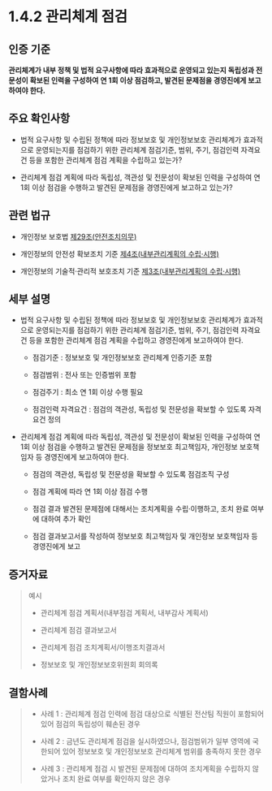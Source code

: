 # 1.4.2 관리체계 점검

## 인증 기준

**관리체계가 내부 정책 및 법적 요구사항에 따라 효과적으로 운영되고 있는지 독립성과 전문성이 확보된 인력을 구성하여 연 1회 이상 점검하고, 발견된 문제점을 경영진에게 보고하여야 한다.**

## 주요 확인사항

- 법적 요구사항 및 수립된 정책에 따라 정보보호 및 개인정보보호 관리체계가 효과적으로 운영되는지를 점검하기 위한 관리체계 점검기준, 범위, 주기, 점검인력 자격요건 등을 포함한 관리체계 점검 계획을 수립하고 있는가?

- 관리체계 점검 계획에 따라 독립성, 객관성 및 전문성이 확보된 인력을 구성하여 연 1회 이상 점검을 수행하고 발견된 문제점을 경영진에게 보고하고 있는가?

## 관련 법규

- 개인정보 보호법 [제29조(안전조치의무)](https://www.law.go.kr/법령/개인정보보호법/제29조 "링크로 이동")

- 개인정보의 안전성 확보조치 기준 [제4조(내부관리계획의 수립·시행)](https://www.law.go.kr/행정규칙/(개인정보보호위원회)개인정보의안전성확보조치기준/제4조 "링크로 이동")

- 개인정보의 기술적·관리적 보호조치 기준 [제3조(내부관리계획의 수립·시행)](https://www.law.go.kr/행정규칙/(개인정보보호위원회)개인정보의기술적·관리적보호조치기준/제3조 "링크로 이동")

## 세부 설명

- 법적 요구사항 및 수립된 정책에 따라 정보보호 및 개인정보보호 관리체계가 효과적으로 운영되는지를 점검하기 위한 관리체계 점검기준, 범위, 주기, 점검인력 자격요건 등을 포함한 관리체계 점검 계획을 수립하고 경영진에게 보고하여야 한다.

    - 점검기준 : 정보보호 및 개인정보보호 관리체계 인증기준 포함

    - 점검범위 : 전사 또는 인증범위 포함

    - 점검주기 : 최소 연 1회 이상 수행 필요

    - 점검인력 자격요건 : 점검의 객관성, 독립성 및 전문성을 확보할 수 있도록 자격 요건 정의

- 관리체계 점검 계획에 따라 독립성, 객관성 및 전문성이 확보된 인력을 구성하여 연 1회 이상 점검을 수행하고 발견된 문제점을 정보보호 최고책임자, 개인정보 보호책임자 등 경영진에게 보고하여야 한다.

    - 점검의 객관성, 독립성 및 전문성을 확보할 수 있도록 점검조직 구성

    - 점검 계획에 따라 연 1회 이상 점검 수행

    - 점검 결과 발견된 문제점에 대해서는 조치계획을 수립·이행하고, 조치 완료 여부에 대하여 추가 확인

    - 점검 결과보고서를 작성하여 정보보호 최고책임자 및 개인정보 보호책임자 등 경영진에게 보고

## 증거자료

> 예시
>
> - 관리체계 점검 계획서(내부점검 계획서, 내부감사 계획서)
>
> - 관리체계 점검 결과보고서
>
> - 관리체계 점검 조치계획서/이행조치결과서
>
> - 정보보호 및 개인정보보호위원회 회의록

## 결함사례

> - 사례 1 : 관리체계 점검 인력에 점검 대상으로 식별된 전산팀 직원이 포함되어 있어 점검의 독립성이 훼손된 경우
>
> - 사례 2 : 금년도 관리체계 점검을 실시하였으나, 점검범위가 일부 영역에 국한되어 있어 정보보호 및 개인정보보호 관리체계 범위를 충족하지 못한 경우
>
> - 사례 3 : 관리체계 점검 시 발견된 문제점에 대하여 조치계획을 수립하지 않았거나 조치 완료 여부를 확인하지 않은 경우
